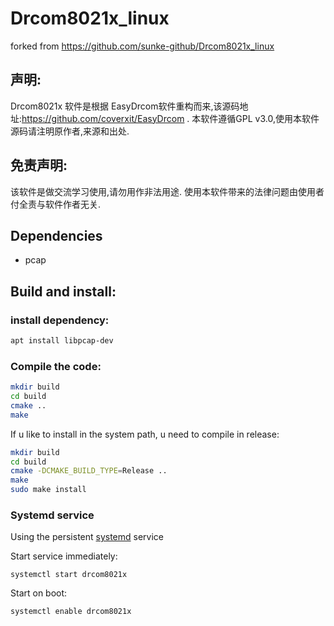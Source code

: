 # Drcom8021x_linux
forked from https://github.com/sunke-github/Drcom8021x_linux

## 声明:
Drcom8021x 软件是根据 EasyDrcom软件重构而来,该源码地址:https://github.com/coverxit/EasyDrcom .
本软件遵循GPL v3.0,使用本软件源码请注明原作者,来源和出处.
## 免责声明:
该软件是做交流学习使用,请勿用作非法用途. 使用本软件带来的法律问题由使用者付全责与软件作者无关.

## Dependencies

* pcap
## Build and install:
### install dependency:
```bash
apt install libpcap-dev
```

### Compile the code:
```bash
mkdir build
cd build
cmake ..
make
```
If u like to install in the system path, u need to compile in release:

```bash
mkdir build
cd build
cmake -DCMAKE_BUILD_TYPE=Release ..
make
sudo make install
```

### Systemd service
Using the persistent [systemd](https://wiki.archlinux.org/index.php/systemd#Basic_systemctl_usage) service

Start service immediately:

```
systemctl start drcom8021x
```

Start on boot:
```
systemctl enable drcom8021x
```

